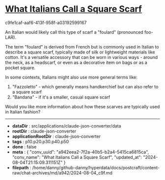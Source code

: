 # [What Italians Call a Square Scarf](https://claude.ai/chat/a942eea2-7f2a-40b5-b2a4-5415ca6815ca)

c9fe1caf-aaf6-413f-958f-a03192599167

 An Italian would likely call this type of scarf a "foulard" (pronounced foo-LAR). 

The term "foulard" is derived from French but is commonly used in Italian to describe a square scarf, typically made of silk or lightweight materials like cotton. It's a versatile accessory that can be worn in various ways - around the neck, as a headscarf, or even as a decorative item on bags or as a pocket square.

In some contexts, Italians might also use more general terms like:

1. "Fazzoletto" - which generally means handkerchief but can also refer to a square scarf
2. "Bandana" - if it's a smaller, casual square scarf

Would you like more information about how these scarves are typically used in Italian fashion?

---

* **dataDir** : src/applications/claude-json-converter/data
* **rootDir** : claude-json-converter
* **applicationRootDir** : claude-json-converter
* **tags** : p10.p20.p30.p40.p50
* **done** : false
* **meta** : {
  "conv_uuid": "a942eea2-7f2a-40b5-b2a4-5415ca6815ca",
  "conv_name": "What Italians Call a Square Scarf",
  "updated_at": "2024-08-04T21:15:09.311151Z"
}
* **filepath** : /home/danny/github-danny/hyperdata/docs/postcraft/content-raw/chat-archives/md/a942/2024-08-04_c9f.md